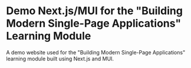 # Demo Next.js/MUI for the "Building Modern Single-Page Applications" Learning Module
A demo website used for the "Building Modern Single-Page Applications" learning module built using Next.js and MUI.
